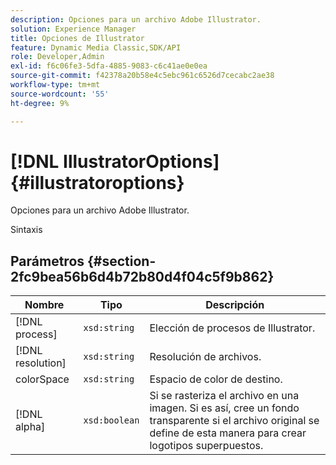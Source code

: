 ```yaml
---
description: Opciones para un archivo Adobe Illustrator.
solution: Experience Manager
title: Opciones de Illustrator
feature: Dynamic Media Classic,SDK/API
role: Developer,Admin
exl-id: f6c06fe3-5dfa-4885-9083-c6c41ae0e0ea
source-git-commit: f42378a20b58e4c5ebc961c6526d7cecabc2ae38
workflow-type: tm+mt
source-wordcount: '55'
ht-degree: 9%

---
```


# [!DNL IllustratorOptions]{#illustratoroptions}

Opciones para un archivo Adobe Illustrator.

Sintaxis

## Parámetros {#section-2fc9bea56b6d4b72b80d4f04c5f9b862}

| Nombre | Tipo | Descripción |
|---|---|---|
| [!DNL process] | `xsd:string` | Elección de procesos de Illustrator. |
| [!DNL resolution] | `xsd:string` | Resolución de archivos. |
| colorSpace | `xsd:string` | Espacio de color de destino. |
| [!DNL alpha] | `xsd:boolean` | Si se rasteriza el archivo en una imagen. Si es así, cree un fondo transparente si el archivo original se define de esta manera para crear logotipos superpuestos. |
